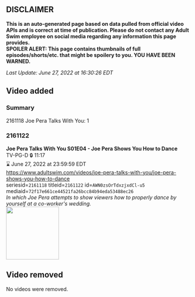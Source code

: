 ## DISCLAIMER
**This is an auto-generated page based on data pulled from official video APIs and is correct at time of publication. Please do not contact any Adult Swim employee on social media regarding any information this page provides.**  
**SPOILER ALERT: This page contains thumbnails of full episodes/shorts/etc. that might be spoilery to you. YOU HAVE BEEN WARNED.**  

_Last Update: June 27, 2022 at 16:30:26 EDT_
## Video added
### Summary
2161118 Joe Pera Talks With You: 1  
### 2161122
**Joe Pera Talks With You S01E04 - Joe Pera Shows You How to Dance**  
TV-PG-D 🔒 11:17  
⌛ June 27, 2022 at 23:59:59 EDT  
https://www.adultswim.com/videos/joe-pera-talks-with-you/joe-pera-shows-you-how-to-dance  
seriesid=`2161118` titleid=`2161122` id=`AWN0zsOrTdxzjxdCl-u5` mediaid=`72f17e661ce44521fa26bcc84b94eda53488ec26`  
_In which Joe Pera attempts to show viewers how to properly dance by yourself at a co-worker's wedding._  
<a href="https://media.cdn.adultswim.com/uploads/20200305/thumbnails/2_20351635462-joeperatalks_104_air_cid-3FX93.jpg"><img src="https://media.cdn.adultswim.com/uploads/20200305/thumbnails/2_20351635462-joeperatalks_104_air_cid-3FX93.jpg" height="144px" /></a>
## Video removed
No videos were removed.  
